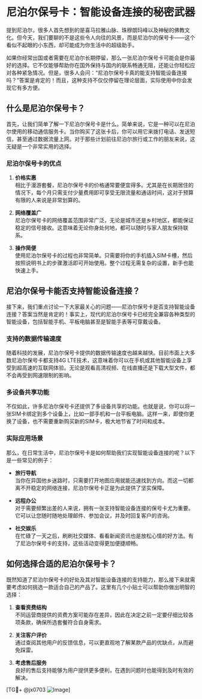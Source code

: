 # 尼泊尔保号卡：智能设备连接的秘密武器

提到尼泊尔，很多人首先想到的是喜马拉雅山脉、珠穆朗玛峰以及神秘的佛教文化。但今天，我们要聊的不是这些令人向往的风景，而是尼泊尔的保号卡——这个看似不起眼的小东西，却可能成为你生活中的超级助手。

如果你经常出国或者需要在尼泊尔长期停留，那么一张尼泊尔保号卡可能会是你最好的选择。它不仅能够帮助你在国外保持与国内的联系畅通无阻，还能让你轻松应对各种紧急情况。但是，很多人会问：“尼泊尔保号卡真的能支持智能设备连接吗？”答案是肯定的！而且，这种支持不仅仅停留在理论层面，实际使用中你会发现它有多方便。

## 什么是尼泊尔保号卡？

首先，让我们简单了解一下尼泊尔保号卡是什么。简单来说，它是一种可以在尼泊尔使用的移动通信服务卡。当你购买了这张卡后，你可以用它来拨打电话、发送短信，甚至通过数据流量上网。对于那些计划前往尼泊尔旅行或工作的朋友来说，这无疑是一个非常实用的选择。

### 尼泊尔保号卡的优点

1. **价格实惠**  
   相比于漫游套餐，尼泊尔保号卡的价格通常要便宜得多。尤其是在长期居住的情况下，每个月只需支付少量费用即可享受无限流量和通话时间，这对于预算有限的人来说是非常划算的。

2. **网络覆盖广**  
   尼泊尔保号卡的网络覆盖范围非常广泛，无论是城市还是乡村地区，都能保证稳定的信号接收。这意味着无论你身处何地，都可以随时与家人朋友保持联系。

3. **操作简便**  
   使用尼泊尔保号卡的过程也非常简单。只需要将你的手机插入SIM卡槽，然后按照说明书上的步骤激活即可开始使用。整个过程无需复杂的设置，新手也能快速上手。

## 尼泊尔保号卡能否支持智能设备连接？

接下来，我们重点讨论一下大家最关心的问题——尼泊尔保号卡是否支持智能设备连接？答案当然是肯定的！事实上，现代的尼泊尔保号卡已经完全兼容各种类型的智能设备，包括智能手机、平板电脑甚至是智能手表等可穿戴设备。

### 支持的数据传输速度

随着科技的发展，尼泊尔保号卡提供的数据传输速度也越来越快。目前市面上大多数尼泊尔保号卡都支持4G LTE技术，这意味着你可以在手机或其他智能设备上享受到超高速的互联网体验。无论是观看高清视频、在线直播还是下载大型文件，都不会再受到网速限制的影响。

### 多设备共享功能

不仅如此，许多尼泊尔保号卡还提供了多设备共享的功能。也就是说，你可以将一张SIM卡绑定到多个设备上，比如一部手机和一台平板电脑。这样一来，即使你更换了设备，也不需要重新购买新的SIM卡，极大地节省了时间和成本。

### 实际应用场景

那么，在日常生活中，尼泊尔保号卡是如何帮助我们实现智能设备连接的呢？以下是一些常见的例子：

- **旅行导航**  
  当你在异国他乡迷路时，只需要打开地图应用就能迅速找到方向。而这一切都离不开稳定的网络连接，尼泊尔保号卡正是为此提供了坚实保障。
  
- **远程办公**  
  对于需要频繁出差的人来说，拥有一张支持智能设备连接的保号卡尤为重要。它可以让您随时随地处理邮件、参加会议，并及时回复客户的咨询。
  
- **社交娱乐**  
  在忙碌了一天之后，刷刷社交媒体、看看新闻资讯也是放松心情的好方法。有了尼泊尔保号卡的支持，这些活动变得更加便捷顺畅。

## 如何选择合适的尼泊尔保号卡？

既然知道了尼泊尔保号卡的好处及其对智能设备连接的支持能力，那么接下来就需要考虑如何挑选一款适合自己的产品了。这里有几个小贴士可以帮助你做出明智的选择：

1. **查看资费结构**  
   不同运营商提供的资费方案可能存在差异，因此在决定之前一定要仔细比较各项条款，确保所选套餐符合自身需求。

2. **关注客户评价**  
   通过查阅其他用户的反馈信息，可以更直观地了解某款产品的优缺点，从而避免踩雷。

3. **考虑售后服务**  
   良好的售后支持能够为用户提供更多便利，在遇到问题时也能得到及时有效的解决。

[TG💪+ @jx0703 ![Image](https://github.com/user-attachments/assets/dbca1d08-cadb-493c-b0ec-ad6f7a83f270)]